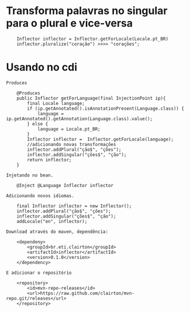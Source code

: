 # Transforma palavras no singular para o plural e vice-versa
```
	Inflector inflector = Inflector.getForLocale(Locale.pt_BR)
	inflector.pluralize("coração") >>>> "corações";
```
	
# Usando no cdi
	Produces
```
	@Produces
	public Inflector getForLanguage(final InjectionPoint ip){
		final Locale language;
		if (ip.getAnnotated().isAnnotationPresent(Language.class)) {
			language = ip.getAnnotated().getAnnotation(Language.class).value();
		} else {
			language = Locale.pt_BR;
		}
		Inflector inflector =  Inflector.getForLocale(language);
		//adicionando novas transformações
		inflector.addPlural("ção$", "ções");
		inflector.addSingular("ções$", "ção");
		return inflector;
	}
```

	Injetando no bean.
```	
	@Inject @Language Inflector inflector
```

	Adicionando novos idiomas.
```	
	final Inflector inflector = new Inflector();
	inflector.addPlural("ção$", "ções");
	inflector.addSingular("ções$", "ção");
	addLocale("en", inflector);
```	
	Download através do maven, dependência:
```
	<dependeny>
		<groupId>br.eti.clairton</groupId>
		<artifactId>inflector</artifactId>
		<version>0.1.0</version>
	</dependency>
```
	E adicionar o repositório
```
	<repository>
		<id>mvn-repo-releases</id>
		<url>https://raw.github.com/clairton/mvn-repo.git/releases</url>
	</repository>
```
